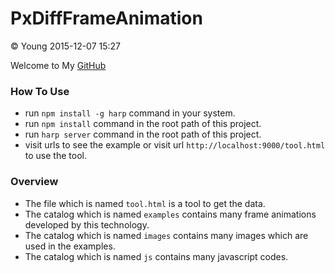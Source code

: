 # PxDiffFrameAnimation

&copy; Young 2015-12-07 15:27

Welcome to My [GitHub](https://github.com/newbieYoung)

### How To Use

+ run `npm install -g harp` command in your system.
+ run `npm install` command in the root path of this project.
+ run `harp server` command in the root path of this project.
+ visit urls to see the example or visit url `http://localhost:9000/tool.html` to use the tool.

### Overview

+ The file which is named `tool.html` is a tool to get the data.
+ The catalog which is named `examples` contains many frame animations developed by this technology.
+ The catalog which is named `images` contains many images which are used in the examples.
+ The catalog which is named `js` contains many javascript codes.